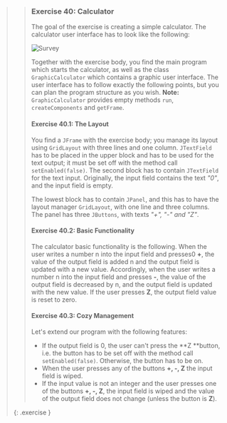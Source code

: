 >>### Exercise 40: Calculator
>>
>>The goal of the exercise is creating a simple calculator. The calculator user interface has to look like the following:
>>
>> ![Survey](images/exercise/week11/40_laskin.png)
>>
>> Together with the exercise body, you find the main program which starts the calculator, as well as the class `GraphicCalculator` which contains a graphic user interface. The user interface has to follow exactly the following points, but you can plan the program structure as you wish. **Note:** `GraphicCalculator` provides empty methods `run`, `createComponents` and `getFrame`.
>>
>>#### Exercise 40.1: The Layout
>>
>>You find a `JFrame` with the exercise body; you manage its layout using `GridLayout` with three lines and one column. `JTextField` has to be placed in the upper block and has to be used for the text output; it must be set off with the method call `setEnabled(false)`. The second block has to contain `JTextField` for the text input. Originally, the input field contains the text *"0"*, and the input field is empty.
>>
>>The lowest block has to contain `JPanel`, and this has to have the layout manager `GridLayout`, with one line and three columns. The panel has three `JButtons`, with texts *"+", "-" and "Z"*.
>>
>>#### Exercise 40.2: Basic Functionality
>>
>>The calculator basic functionality is the following. When the user writes a number n into the input field and presses0 **+**, the value of the output field is added n and the output field is updated with a new value. Accordingly, when the user writes a number n into the input field and presses **-**, the value of the output field is decreased by n, and the output field is updated with the new value. If the user presses **Z**, the output field value is reset to zero.
>>
>>#### Exercise 40.3: Cozy Management
>>
>>Let's extend our program with the following features:
>>
>>* If the output field is 0, the user can't press the **Z **button, i.e. the button has to be set off with the method call `setEnabled(false)`. Otherwise, the button has to be on.
>>* When the user presses any of the buttons **+, -, Z** the input field is wiped.
>>* If the input value is not an integer and the user presses one of the buttons **+, -, Z**, the input field is wiped and the value of the output field does not change (unless the button is **Z**).
>>
>{: .exercise }